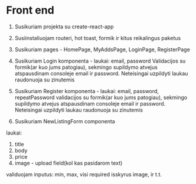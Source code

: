 # Front end

1. Susikuriam projekta su create-react-app
2. Susiinstaliuojam routeri, hot toast, formik ir kitus reikalingus paketus
3. Susikuriam pages - HomePage, MyAddsPage, LoginPage, RegisterPage
4. Susikuriam Login komponenta -
   laukai: email, password
   Validacijos su formik(ar kuo jums patogiau), sekmingo supildymo atvejus atspausdinam consoleje email ir password. Neteisingai uzpildyti laukau raudonuoja su zinutemis

5. Susikuriam Register komponenta -
   laukai: email, password, repeatPassword
   validacijos su formik(ar kuo jums patogiau), sekmingo supildymo atvejus atspausdinam consoleje email ir password. Neteisingai uzpildyti laukau raudonuoja su zinutemis

6. Susikuriam NewListingForm componenta

laukai:

1. title
2. body
3. price
4. image - upload field(kol kas pasidarom text)

validuojam inputus: min, max, visi required isskyrus image, ir t.t.
